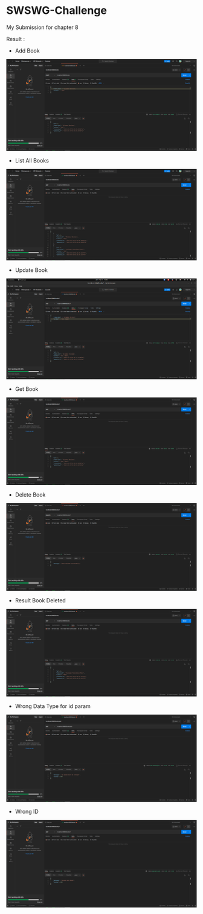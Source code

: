 # SWSWG-Challenge
My Submission for chapter 8

Result :

- Add Book

![alt text](https://github.com/aderama2711/SWSWG-Chal/blob/Project1/AddBook.png?raw=true)

- List All Books

![alt text](https://github.com/aderama2711/SWSWG-Chal/blob/Project1/ListBook.png?raw=true)

- Update Book

![alt text](https://github.com/aderama2711/SWSWG-Chal/blob/Project1/UpdateBook.png?raw=true)

- Get Book

![alt text](https://github.com/aderama2711/SWSWG-Chal/blob/Project1/GetBook.png?raw=true)


- Delete Book

![alt text](https://github.com/aderama2711/SWSWG-Chal/blob/Project1/DeleteBook.png?raw=true)

- Result Book Deleted

![alt text](https://github.com/aderama2711/SWSWG-Chal/blob/Project1/ResultDeleteBook.png?raw=true)

- Wrong Data Type for id param

![alt text](https://github.com/aderama2711/SWSWG-Chal/blob/Project1/ParamInteger.png?raw=true)

- Wrong ID

![alt text](https://github.com/aderama2711/SWSWG-Chal/blob/Project1/BookNotFound.png?raw=true)
